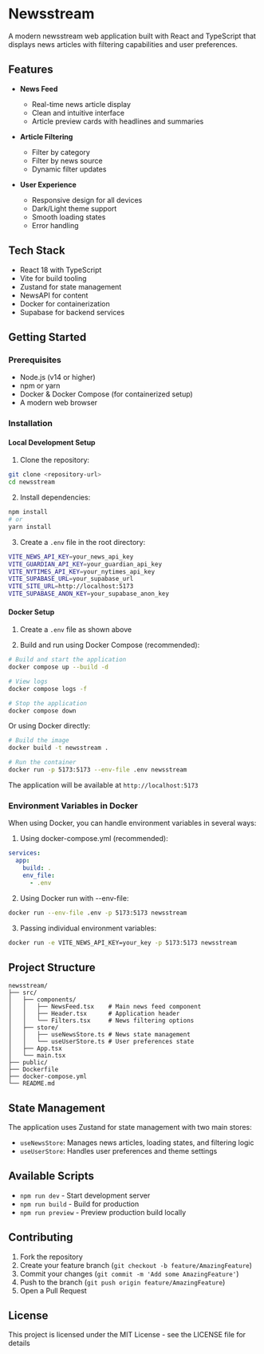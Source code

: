 # Newsstream

A modern newsstream web application built with React and TypeScript that displays news articles with filtering capabilities and user preferences.

## Features

- **News Feed**

  - Real-time news article display
  - Clean and intuitive interface
  - Article preview cards with headlines and summaries

- **Article Filtering**

  - Filter by category
  - Filter by news source
  - Dynamic filter updates

- **User Experience**
  - Responsive design for all devices
  - Dark/Light theme support
  - Smooth loading states
  - Error handling

## Tech Stack

- React 18 with TypeScript
- Vite for build tooling
- Zustand for state management
- NewsAPI for content
- Docker for containerization
- Supabase for backend services

## Getting Started

### Prerequisites

- Node.js (v14 or higher)
- npm or yarn
- Docker & Docker Compose (for containerized setup)
- A modern web browser

### Installation

#### Local Development Setup

1. Clone the repository:

```bash
git clone <repository-url>
cd newsstream
```

2. Install dependencies:

```bash
npm install
# or
yarn install
```

3. Create a `.env` file in the root directory:

```bash
VITE_NEWS_API_KEY=your_news_api_key
VITE_GUARDIAN_API_KEY=your_guardian_api_key
VITE_NYTIMES_API_KEY=your_nytimes_api_key
VITE_SUPABASE_URL=your_supabase_url
VITE_SITE_URL=http://localhost:5173
VITE_SUPABASE_ANON_KEY=your_supabase_anon_key
```

#### Docker Setup

1. Create a `.env` file as shown above

2. Build and run using Docker Compose (recommended):

```bash
# Build and start the application
docker compose up --build -d

# View logs
docker compose logs -f

# Stop the application
docker compose down
```

Or using Docker directly:

```bash
# Build the image
docker build -t newsstream .

# Run the container
docker run -p 5173:5173 --env-file .env newsstream
```

The application will be available at `http://localhost:5173`

### Environment Variables in Docker

When using Docker, you can handle environment variables in several ways:

1. Using docker-compose.yml (recommended):

```yaml
services:
  app:
    build: .
    env_file:
      - .env
```

2. Using Docker run with --env-file:

```bash
docker run --env-file .env -p 5173:5173 newsstream
```

3. Passing individual environment variables:

```bash
docker run -e VITE_NEWS_API_KEY=your_key -p 5173:5173 newsstream
```

## Project Structure

```
newsstream/
├── src/
│   ├── components/
│   │   ├── NewsFeed.tsx    # Main news feed component
│   │   ├── Header.tsx      # Application header
│   │   └── Filters.tsx     # News filtering options
│   ├── store/
│   │   ├── useNewsStore.ts # News state management
│   │   └── useUserStore.ts # User preferences state
│   ├── App.tsx
│   └── main.tsx
├── public/
├── Dockerfile
├── docker-compose.yml
└── README.md
```

## State Management

The application uses Zustand for state management with two main stores:

- `useNewsStore`: Manages news articles, loading states, and filtering logic
- `useUserStore`: Handles user preferences and theme settings

## Available Scripts

- `npm run dev` - Start development server
- `npm run build` - Build for production
- `npm run preview` - Preview production build locally

## Contributing

1. Fork the repository
2. Create your feature branch (`git checkout -b feature/AmazingFeature`)
3. Commit your changes (`git commit -m 'Add some AmazingFeature'`)
4. Push to the branch (`git push origin feature/AmazingFeature`)
5. Open a Pull Request

## License

This project is licensed under the MIT License - see the LICENSE file for details
